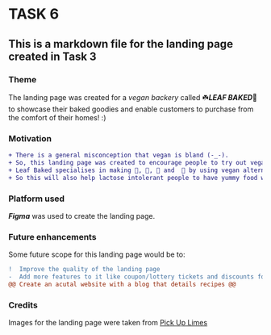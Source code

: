 # TASK 6
## This is a markdown file for the landing page created in Task 3
### Theme
The landing page was created for a *vegan backery* called ☘️***LEAF BAKED***🍞 to showcase their baked goodies and enable customers to purchase from the comfort of their homes! :)
### Motivation
```diff
+ There is a general misconception that vegan is bland (-_-).
+ So, this landing page was created to encourage people to try out vegan food without compromising on the taste. 
+ Leaf Baked specialises in making 🍰, 🎂, 🍪 and  🍕 by using vegan alternatives.
+ So this will also help lactose intolerant people to have yummy food without worrying about their health!!!
```
### Platform used
***Figma*** was used to create the landing page.
### Future enhancements
Some future scope for this landing page would be to:
```diff
!  Improve the quality of the landing page 
-  Add more features to it like coupon/lottery tickets and discounts for customers 
@@ Create an acutal website with a blog that details recipes @@
```
### Credits
Images for the landing page were taken from [Pick Up Limes](https://www.pickuplimes.com/)
